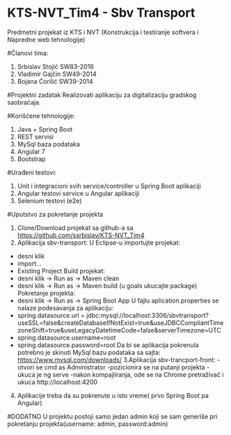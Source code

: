 # KTS-NVT_Tim4 - Sbv Transport
Predmetni projekat iz KTS i NVT (Konstrukcija i testiranje softvera i Napredne web tehnologije)

#Članovi tima:
1. Srbislav Stojić SW83-2016
2. Vladimir Gajčin SW49-2014
3. Bojana Ćorilić SW39-2014

#Projektni zadatak
Realizovati aplikaciju za digitalizaciju gradskog saobraćaja.

#Korišćene tehnologije:
1. Java + Spring Boot 
2. REST servisi
3. MySql baza podataka
4. Angular 7
5. Bootstrap

#Urađeni testovi:
1. Unit i integracioni svih service/controller u Spring Boot aplikaciji
2. Angular testovi service u Angular aplikaciji
3. Selenium testovi (e2e)

#Uputstvo za pokretanje projekta
1. Clone/Download projekat sa github-a sa 			https://github.com/ssrbislav/KTS-NVT_Tim4
2. Aplikacija sbv-transport:
  U Eclipse-u importujte projekat:
  - desni klik
  - import...
  - Existing Project
   Build projekat:
  - desni klik -> Run as -> Maven clean
  - desni klik -> Run as -> Maven build (u goals 	ukucajte package)
   Pokretanje projekta:
  - desni klik -> Run as -> Spring Boot App
  U fajlu aplication.properties se nalaze podesavanja za aplikaciju:
  - spring.datasource.url = jdbc:mysql://localhost:3306/sbvtransport?useSSL=false&createDatabaseIfNotExist=true&useJDBCCompliantTimezoneShift=true&useLegacyDatetimeCode=false&serverTimezone=UTC
  - spring.datasource.username=root
  - spring.datasource.password=root
  Da bi se aplikacija pokrenula potrebno je skinuti MySql bazu podataka sa sajta: https://www.mysql.com/downloads/
3.Aplikacija sbv-trancport-front:
   -otvori se cmd as Administrator 
   -pozicionira se na putanji projekta
   -ukuca je ng serve
   -nakon kompajliranja, ode se na Chrome pretraživač i ukuca http://localhost:4200  
4. Aplikacije treba da su pokrenute u isto vreme( prvo Spring Boot pa Angular)

#DODATNO
U projektu postoji samo jedan admin koji se sam generiše pri pokretanju projekta(username: admin, password:admin)



